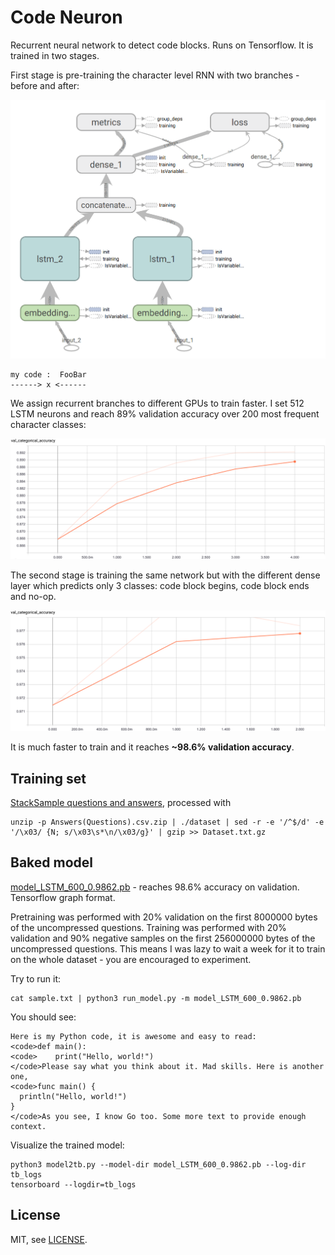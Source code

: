 Code Neuron
===========

Recurrent neural network to detect code blocks. Runs on Tensorflow. It is trained in two stages.

First stage is pre-training the character level RNN with two branches - before and after:

![CharRNN Architecture](doc/char_rnn_arch.png)

```
my code :  FooBar
------> x <------
```

We assign recurrent branches to different GPUs to train faster.
I set 512 LSTM neurons and reach 89% validation accuracy over 200 most frequent character classes:

![CharRNN Validation](doc/char_rnn_validation.png)

The second stage is training the same network but with the different dense layer which predicts
only 3 classes: code block begins, code block ends and no-op.

![Code Neuron Validation](doc/code_neuron_validation.png)

It is much faster to train and it reaches **~98.6% validation accuracy**.

Training set
------------

[StackSample questions and answers](https://www.kaggle.com/stackoverflow/stacksample), processed with

```
unzip -p Answers(Questions).csv.zip | ./dataset | sed -r -e '/^$/d' -e '/\x03/ {N; s/\x03\s*\n/\x03/g}' | gzip >> Dataset.txt.gz
```

Baked model
-----------

[model_LSTM_600_0.9862.pb](model_LSTM_600_0.9862.pb) - reaches 98.6% accuracy on validation.
Tensorflow graph format.

Pretraining was performed with 20% validation on the first 8000000 bytes of the uncompressed questions.
Training was performed with 20% validation and 90% negative samples on the first 256000000 bytes of
the uncompressed questions.
This means I was lazy to wait a week for it to train on the whole dataset - you are encouraged
to experiment.

Try to run it:

```
cat sample.txt | python3 run_model.py -m model_LSTM_600_0.9862.pb
```

You should see:

```
Here is my Python code, it is awesome and easy to read:
<code>def main():
<code>    print("Hello, world!")
</code>Please say what you think about it. Mad skills. Here is another one,
<code>func main() {
  println("Hello, world!")
}
</code>As you see, I know Go too. Some more text to provide enough context.
```

Visualize the trained model:

```
python3 model2tb.py --model-dir model_LSTM_600_0.9862.pb --log-dir tb_logs
tensorboard --logdir=tb_logs
```

License
-------

MIT, see [LICENSE](LICENSE).